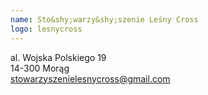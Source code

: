 ```yaml
---
name: Sto&shy;warzy&shy;szenie Leśny Cross 
logo: lesnycross
---
```

al. Wojska Polskiego 19  
14-300 Morąg  
stowarzyszenielesnycross@gmail.com
